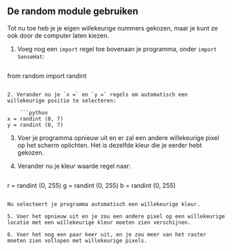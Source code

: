 ## De random module gebruiken

Tot nu toe heb je je eigen willekeurige nummers gekozen, maar je kunt ze ook door de computer laten kiezen.

1. Voeg nog een `import` regel toe bovenaan je programma, onder `import SenseHat`:
    
    ```python
from random import randint
```

2. Verander nu je `x =` en `y =` regels om automatisch een willekeurige positie te selecteren:
    
    ```python
x = randint (0, 7)
y = randint (0, 7)
```

3. Voer je programma opnieuw uit en er zal een andere willekeurige pixel op het scherm oplichten. Het is dezelfde kleur die je eerder hebt gekozen.

4. Verander nu je kleur waarde regel naar:
    
    ```python
r = randint (0, 255)
g = randint (0, 255)
b = randint (0, 255)
```

Nu selecteert je programma automatisch een willekeurige kleur.

5. Voer het opnieuw uit en je zou een andere pixel op een willekeurige locatie met een willekeurige kleur moeten zien verschijnen.

6. Voer het nog een paar keer uit, en je zou meer van het raster moeten zien vollopen met willekeurige pixels.